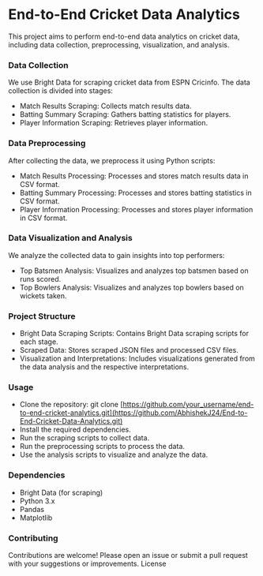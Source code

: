 # End-to-End Cricket Data Analytics

This project aims to perform end-to-end data analytics on cricket data, including data collection, preprocessing, visualization, and analysis.

### Data Collection

We use Bright Data for scraping cricket data from ESPN Cricinfo. The data collection is divided into stages:

- Match Results Scraping: Collects match results data.
- Batting Summary Scraping: Gathers batting statistics for players.
- Player Information Scraping: Retrieves player information.

### Data Preprocessing

After collecting the data, we preprocess it using Python scripts:

- Match Results Processing: Processes and stores match results data in CSV format.
- Batting Summary Processing: Processes and stores batting statistics in CSV format.
- Player Information Processing: Processes and stores player information in CSV format.

### Data Visualization and Analysis

We analyze the collected data to gain insights into top performers:

- Top Batsmen Analysis: Visualizes and analyzes top batsmen based on runs scored.
- Top Bowlers Analysis: Visualizes and analyzes top bowlers based on wickets taken.

### Project Structure

- Bright Data Scraping Scripts: Contains Bright Data scraping scripts for each stage.
- Scraped Data: Stores scraped JSON files and processed CSV files.
- Visualization and Interpretations: Includes visualizations generated from the data analysis and the respective interpretations.

### Usage

- Clone the repository: git clone [https://github.com/your_username/end-to-end-cricket-analytics.git](https://github.com/AbhishekJ24/End-to-End-Cricket-Data-Analytics.git)
- Install the required dependencies.
- Run the scraping scripts to collect data.
- Run the preprocessing scripts to process the data.
- Use the analysis scripts to visualize and analyze the data.

### Dependencies

- Bright Data (for scraping)
- Python 3.x
- Pandas
- Matplotlib

### Contributing

Contributions are welcome! Please open an issue or submit a pull request with your suggestions or improvements.
License
